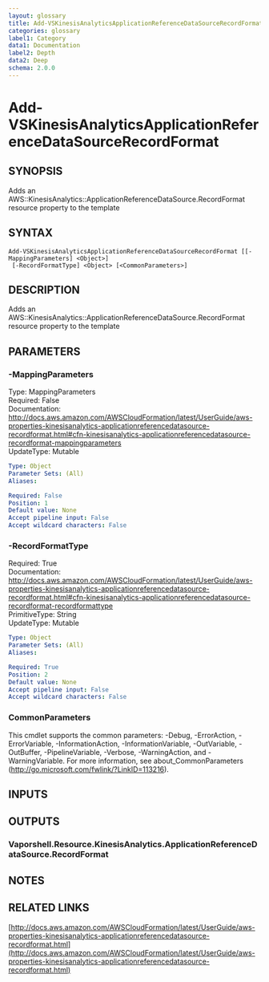 ```yaml
---
layout: glossary
title: Add-VSKinesisAnalyticsApplicationReferenceDataSourceRecordFormat
categories: glossary
label1: Category
data1: Documentation
label2: Depth
data2: Deep
schema: 2.0.0
---
```


# Add-VSKinesisAnalyticsApplicationReferenceDataSourceRecordFormat

## SYNOPSIS
Adds an AWS::KinesisAnalytics::ApplicationReferenceDataSource.RecordFormat resource property to the template

## SYNTAX

```
Add-VSKinesisAnalyticsApplicationReferenceDataSourceRecordFormat [[-MappingParameters] <Object>]
 [-RecordFormatType] <Object> [<CommonParameters>]
```

## DESCRIPTION
Adds an AWS::KinesisAnalytics::ApplicationReferenceDataSource.RecordFormat resource property to the template

## PARAMETERS

### -MappingParameters
Type: MappingParameters    
Required: False    
Documentation: http://docs.aws.amazon.com/AWSCloudFormation/latest/UserGuide/aws-properties-kinesisanalytics-applicationreferencedatasource-recordformat.html#cfn-kinesisanalytics-applicationreferencedatasource-recordformat-mappingparameters    
UpdateType: Mutable

```yaml
Type: Object
Parameter Sets: (All)
Aliases:

Required: False
Position: 1
Default value: None
Accept pipeline input: False
Accept wildcard characters: False
```

### -RecordFormatType
Required: True    
Documentation: http://docs.aws.amazon.com/AWSCloudFormation/latest/UserGuide/aws-properties-kinesisanalytics-applicationreferencedatasource-recordformat.html#cfn-kinesisanalytics-applicationreferencedatasource-recordformat-recordformattype    
PrimitiveType: String    
UpdateType: Mutable

```yaml
Type: Object
Parameter Sets: (All)
Aliases:

Required: True
Position: 2
Default value: None
Accept pipeline input: False
Accept wildcard characters: False
```

### CommonParameters
This cmdlet supports the common parameters: -Debug, -ErrorAction, -ErrorVariable, -InformationAction, -InformationVariable, -OutVariable, -OutBuffer, -PipelineVariable, -Verbose, -WarningAction, and -WarningVariable.
For more information, see about_CommonParameters (http://go.microsoft.com/fwlink/?LinkID=113216).

## INPUTS

## OUTPUTS

### Vaporshell.Resource.KinesisAnalytics.ApplicationReferenceDataSource.RecordFormat

## NOTES

## RELATED LINKS

[http://docs.aws.amazon.com/AWSCloudFormation/latest/UserGuide/aws-properties-kinesisanalytics-applicationreferencedatasource-recordformat.html](http://docs.aws.amazon.com/AWSCloudFormation/latest/UserGuide/aws-properties-kinesisanalytics-applicationreferencedatasource-recordformat.html)

